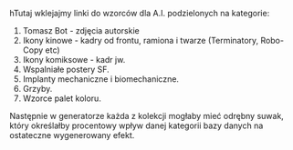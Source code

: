 hTutaj wklejajmy linki do wzorców dla A.I. podzielonych na kategorie: 
1. Tomasz Bot - zdjęcia autorskie
2. Ikony kinowe - kadry od frontu, ramiona i twarze (Terminatory, Robo-Copy etc)
3. Ikony komiksowe - kadr jw.
4. Wspalniałe postery SF.
5. Implanty mechaniczne i biomechaniczne.
6. Grzyby.
7. Wzorce palet koloru.

Następnie w generatorze każda z kolekcji mogłaby mieć odrębny suwak, który określałby procentowy wpływ danej kategorii bazy danych na ostateczne wygenerowany efekt.
